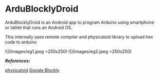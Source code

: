 # ArduBlocklyDroid
ArduBlocklyDroid is an Android app to program Arduino using smartphone or tablet that runs an Android OS.

This internally uses remote compiler and physicaloid library to upload hex code to arduino

![](images/eg1.jpeg =250x250)
![](images/eg2.jpeg =250x250)

***References:***

[physicaloid](https://github.com/cattaka/PhysicaloidVc)
[Google Blockly](https://github.com/google/blockly)
